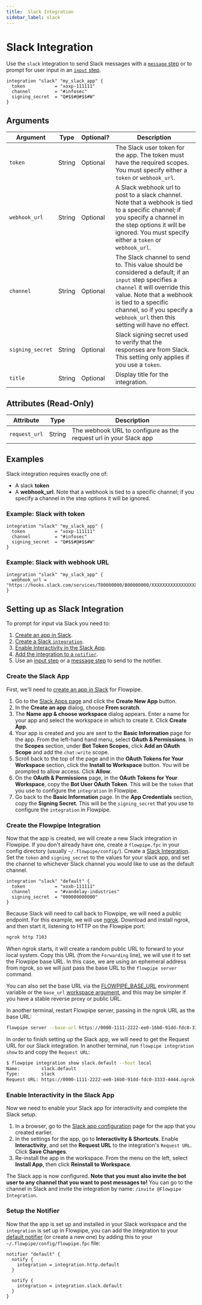 ```yaml
---
title:  Slack Integration
sidebar_label: slack
---
```


# Slack Integration

Use the `slack` integration to send Slack messages with a [`message` step](/docs/flowpipe-hcl/step/message) or to prompt for user input in an [`input` step](/docs/flowpipe-hcl/step/input).


```hcl
integration "slack" "my_slack_app" {
  token           = "xoxp-111111"
  channel         = "#infosec"
  signing_secret  = "Q#$$#@#$$#W"
}
```

## Arguments


| Argument        | Type      | Optional?   | Description
|-----------------|-----------|-------------|-----------------
| `token`         | String	  | Optional	  | The Slack user token for the app.  The token must have the required scopes. You must specify either a `token` or `webhook_url`.
| `webhook_url `  | String	  | Optional	  | A Slack webhook url to post to a slack channel. Note that a webhook is tied to a specific channel; if you specify a channel in the step options it will be ignored. You must specify either a `token` or `webhook_url`.
| `channel`       | String	  | Optional	  | The Slack channel to send to.  This value should be considered a default; if an `input` step specifies a `channel` it will override this value.   Note that a webhook is tied to a specific channel, so if you specify a `webhook_url` then this setting will have no effect.
| `signing_secret`| String    | Optional    | Slack signing secret used to verify that the responses are from Slack.  This setting only applies if you use a `token`.
| `title`         | String    | Optional    | Display title for the integration.


## Attributes (Read-Only)

| Attribute       | Type    |  Description
|-----------------|---------|-----------------
| `request_url`   | String  | The webhook URL to configure as the request url in your Slack app


## Examples

Slack integration requires exactly one of:
- A slack **token**
- A **webhook_url**.  Note that a webhook is tied to a specific channel; if you specify a channel in the step options it will be ignored.


### Example: Slack with token

```hcl
integration "slack" "my_slack_app" {
  token           = "xoxp-111111"
  channel         = "#infosec"
  signing_secret  = "Q#$$#@#$$#W"
}
```


### Example: Slack with webhook URL

```hcl
integration "slack" "my_slack_app" {
  webhook_url = "https://hooks.slack.com/services/T00000000/B00000000/XXXXXXXXXXXXXXXXXXXXXXXX"
}
```


## Setting up as Slack Integration

To prompt for input via Slack you need to:
1. [Create an app in Slack](t#create-the-slack-app).
1. [Create a Slack `integration`](#create-the-flowpipe-integration).
1. [Enable Interactivity in the Slack App](#enable-interactivity-in-the-slack-app).
1. [Add the integration to a `notifier`](#setup-the-notifier).
1. Use an [input step](/docs/flowpipe-hcl/step/input) or a [message step](/docs/flowpipe-hcl/step/message) to send to the notifier.

### Create the Slack App
First, we'll need to [create an app in Slack](https://api.slack.com/start/quickstart) for Flowpipe.

1. Go to the [Slack Apps page](https://api.slack.com/apps/) and click the **Create New App** button.
1. In the **Create an app** dialog, choose **From scratch**.
1. The **Name app & choose workspace** dialog appears.  Enter a name for your app and select the workspace in which to create it.  Click **Create App**.
1. Your app is created and you are sent to the **Basic Information** page for the app.  From the left-hand hand menu, select **OAuth & Permissions**.  In the **Scopes** section, under **Bot Token Scopes**, click **Add an OAuth Scope** and add the `chat:write` scope.
1. Scroll back to the top of the page and in the **OAuth Tokens for Your Workspace** section, click the **Install to Workspace** button.  You will be prompted to allow access.  Click **Allow**.
1. On the **OAuth & Permissions** page, in the **OAuth Tokens for Your Workspace**, copy the **Bot User OAuth Token**.  This will be the `token` that you use to configure the `integration` in Flowpipe.
1. Go back to the **Basic Information** page.  In the **App Credentials** section, copy the **Signing Secret**.   This will be the `signing_secret` that you use to configure the `integration` in Flowpipe.


### Create the Flowpipe Integration

Now that the app is created, we will create a new Slack integration in Flowpipe.  If you don't already have one, create a `flowpipe.fpc` in your config directory (usually `~/.flowpipe/config/`).  Create a [Slack Integration](/docs/reference/config-files/integration/slack).  Set the `token` and `signing_secret` to the values for your slack app, and set the channel to whichever Slack channel you would like to use as the default channel.

```hcl
integration "slack" "default" {
  token           = "xoxb-111111"
  channel         = "#vandelay-industries"
  signing_secret  = "000000000000"
}
```

Because Slack will need to call back to Flowpipe, we will need a public endpoint. For this example, we will use [ngrok](https://ngrok.com/). Download and install ngrok, and then start it, listening to HTTP on the Flowpipe port:
```bash
ngrok http 7103
```

When ngrok starts, it will create a random public URL to forward to your local system.  Copy this URL (from the `Forwarding` line), we will use it to set the Flowpipe base URL.  In this case, we are using an ephemeral address from ngrok, so we will just pass the base URL to the `flowpipe server` command.

You can also set the base URL via the [FLOWPIPE_BASE_URL](/docs/reference/env-vars/flowpipe_base_url) environment variable or the `base_url` [workspace argument](/docs/reference/config-files/workspace), and this may be simpler if you have a stable reverse proxy or public URL.

In another terminal, restart Flowpipe server, passing in the ngrok URL as the base URL:

```bash
flowpipe server --base-url https://0000-1111-2222-ee0-16b0-91dd-fdc0-3333-4444.ngrok-free.app
```

In order to finish setting up the Slack app, we will need to get the Request URL for our Slack integration.  In another terminal, run `flowpipe integration show` to and copy the `Request URL`:

```bash
$ flowpipe integration show slack.default --host local
Name:        slack.default
Type:        slack
Request URL: https://0000-1111-2222-ee0-16b0-91dd-fdc0-3333-4444.ngrok-free.app/api/latest/integration/slack/default/0s9bkjhq8mn0x
```

### Enable Interactivity in the Slack App

Now we need to enable your Slack app for interactivity and complete the Slack setup.
1. In a browser, go to the [Slack app configuration](https://api.slack.com/apps) page for the app that you created earlier.
1. In the settings for the app, go to **Interactivity & Shortcuts**.  Enable **Interactivity**, and set the **Request URL** to the integration's `Request URL`.  Click **Save Changes**.
1. Re-install the app in the workspace.  From the menu on the left, select **Install App**, then click **Reinstall to Workspace**.


The Slack app is now configured.  **Note that you must also invite the bot user to any channel that you want to post messages to!**  You can go to the channel in Slack and invite the integration by name: `/invite @Flowpipe Integration`.


### Setup the Notifier

Now that the app is set up and installed in your Slack workspace and the `integration` is set up in Flowpipe, you can add the integration to your [default notifier](/docs/reference/config-files/notifier) (or create a new one) by adding this to your `~/.flowpipe/config/flowpipe.fpc` file:

```hcl
notifier "default" {
  notify {
    integration = integration.http.default
  }

  notify {
    integration = integration.slack.default
  }
}
```